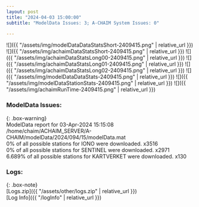 ```yaml
---
layout: post
title: "2024-04-03 15:00:00"
subtitle: "ModelData Issues: 3; A-CHAIM System Issues: 0"

---
```


![]({{ "/assets/img/modelDataDataStatsShort-2409415.png" | relative_url }})
![]({{ "/assets/img/achaimDataStatsShort-2409415.png" | relative_url }})
![]({{ "/assets/img/achaimDataStatsLong00-2409415.png" | relative_url }})
![]({{ "/assets/img/achaimDataStatsLong01-2409415.png" | relative_url }})
![]({{ "/assets/img/achaimDataStatsLong02-2409415.png" | relative_url }})
![]({{ "/assets/img/modelDataDataStats-2409415.png" | relative_url }})
![]({{ "/assets/img/modelDataStationStats-2409415.png" | relative_url }})
![]({{ "/assets/img/achaimRunTime-2409415.png" | relative_url }})


### ModelData Issues:  
  
{: .box-warning}  
 ModelData report for 03-Apr-2024 15:15:08   
 /home/chaim/ACHAIM_SERVER/A-CHAIM/modelData/2024/094/15/modelData.mat   
 0% of all possible stations for IONO were downloaded. x3516   
 0% of all possible stations for SENTINEL were downloaded. x2971   
 6.689% of all possible stations for KARTVERKET were downloaded. x130   
  


### Logs:  
  
{: .box-note}  
[Logs.zip]({{ "/assets/other/logs.zip" | relative_url }})  
[Log Info]({{ "/logInfo" | relative_url }})  
